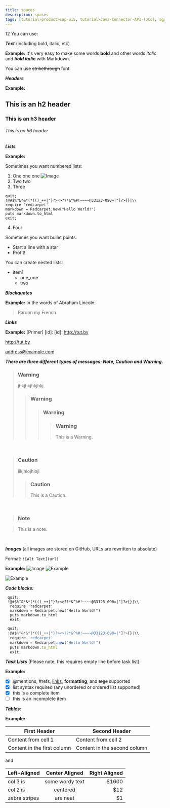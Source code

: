 ```yaml
---
title: spaces
description: spases
tags: [tutorial>product>sap-ui5, tutorial>Java-Connector-API-(JCo), agreements>maintenance-/-support-agreements, tutorial>Servlets-/-JSP, tutorial>product>mobile, language>Serbian---Latin, tutorial:product/sapHana, agreements>Product-Use-&-Support-Terms, products>project-"Sentinel"]
---
```

12
   You can use:

   ***Text*** (including bold, italic, etc)

  **Example:** 
It's very easy to make some words **bold** and other words *italic* and ***bold italic*** with Markdown.

 You can use ~~strikethrough~~ font

   ***Headers***

  **Example:** 
## This is an h2 header 
### This is an h3 header
###### This is an h6 header

 ***Lists***

  **Example:** 
  
 Sometimes you want numbered lists:

 1. One
 one
 one
  ![Image](https://octodex.github.com/images/yaktocat.png)
2. Two 
 two
3. Three
```markup
quit;
!@#$%^&*&*(*(()_++|"}?><>??*&^%#!~~~~@33123-090=|"]?>{}|\\
require 'redcarpet'
markdown = Redcarpet.new("Hello World!")
puts markdown.to_html
exit;
```
4. Four

 Sometimes you want bullet points:

  * Start a line with a star
 * Profit!

 You can create nested lists: 

 * item1
    * one_one
    * two

***Blockquotes***

  **Example:** 
 In the words of Abraham Lincoln:
> Pardon my French

  ***Links***

  **Example:** 
[Primer] [id]:
 [id]: http://tut.by

  <http://tut.by>

<address@example.com>

  ***There are three different types of messages: Note, Caution and Warning.***

 >### Warning
>jhkjhkjhkjhkj
>>### Warning
 >>>### Warning
>>>>### Warning
>>>>This is a Warning. 

&nbsp;

>### Caution
>iikjhiojhioji
>>### Caution
>>This is a Caution. 

 &nbsp;

 >### Note

>This is a note. 

&nbsp;

***Images*** (all images are stored on GitHub, URLs are rewritten to absolute)

 Format: `![Alt Text](url)`

  **Example:** 
  ![Image](https://octodex.github.com/images/yaktocat.png)
![Example](http://www.kinomania.ru/images/posters/154766.jpg)


![Example](http://bestfotoposter.ru/downloads/priroda/more/6000%D1%854285-96dpi-foto-oblaka-nad-morem.jpg)


***Code blocks:***

```markup
 quit;
 !@#$%^&*&*(*(()_++|"}?><>??*&^%#!~~~~@33123-090=|"]?>{}|\\
  require 'redcarpet'
  markdown = Redcarpet.new("Hello World!")
  puts markdown.to_html
  exit;
```

```js
 quit;
 !@#$%^&*&*(*(()_++|"}?><>??*&^%#!~~~~@33123-090=|"]?>{}|\\
  require 'redcarpet'
  markdown = Redcarpet.new("Hello World!")
  puts markdown.to_html
  exit;
```

***Task Lists*** (Please note, this requires empty line before task list):

  **Example:** 
  
 - [x] @mentions, #refs, [links](), **formatting**, and ~~tags~~ supported
 - [x] list syntax required (any unordered or ordered list supported)
 - [x] this is a complete item
 - [ ] this is an incomplete item

***Tables:***

  **Example:** 

 First Header | Second Header
 ------------ | -------------
 Content from cell 1 | Content from cell 2
 Content in the first column | Content in the second column


and

| Left-Aligned  | Center Aligned  | Right Aligned |
| :------------ |:---------------:| -----:|
| col 3 is      | some wordy text | $1600 |
| col 2 is      | centered        |   $12 |
| zebra stripes | are neat        |    $1 |
